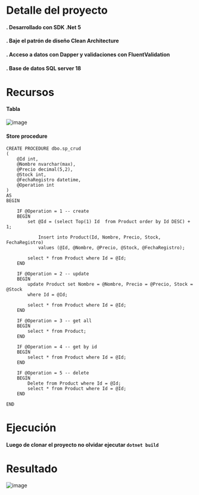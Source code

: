 # Detalle del proyecto
#### . Desarrollado con SDK .Net 5
#### . Baje el patrón de diseño Clean Architecture
#### . Acceso a datos con Dapper y validaciones con FluentValidation
#### . Base de datos SQL server 18

# Recursos

#### Tabla
![image](https://user-images.githubusercontent.com/124599625/217033390-ca0d5aab-e3ab-4336-8822-4397f683c8ea.png)

#### Store procedure
```
CREATE PROCEDURE dbo.sp_crud
(
	@Id int,
	@Nombre nvarchar(max),
	@Precio decimal(5,2),
	@Stock int,
	@FechaRegistro datetime,
	@Operation int
)
AS 
BEGIN
	
	IF @Operation = 1 -- create
	BEGIN
		set @Id = (select Top(1) Id  from Product order by Id DESC) + 1;
				
			Insert into Product(Id, Nombre, Precio, Stock, FechaRegistro)
			values (@Id, @Nombre, @Precio, @Stock, @FechaRegistro);
		
		select * from Product where Id = @Id;
	END
	
	IF @Operation = 2 -- update
	BEGIN
		update Product set Nombre = @Nombre, Precio = @Precio, Stock = @Stock
		where Id = @Id;
	
		select * from Product where Id = @Id;
	END
	
	IF @Operation = 3 -- get all
	BEGIN
		select * from Product;
	END
	
	IF @Operation = 4 -- get by id
	BEGIN
		select * from Product where Id = @Id;
	END
	
	IF @Operation = 5 -- delete
	BEGIN
		Delete from Product where Id = @Id;
		select * from Product where Id = @Id;
	END
	
END
```

# Ejecución
#### Luego de clonar el proyecto no olvidar ejecutar `dotnet build`


# Resultado
![image](https://user-images.githubusercontent.com/124599625/217031141-549ff8e3-1b56-4f4b-87a4-7141774222ef.png)
